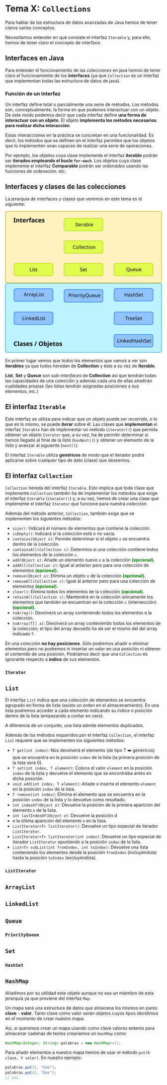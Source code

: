 # Tema X: `Collections`

Para hablar de las estructura de datos avanzadas de Java hemos de tener claros varios conceptos.

Necesitamos entender en qué consiste el interfaz `Iterable` y, para ello, hemos de tener claro el concepto de interface.

## Interfaces en Java

Para entender el funcionamiento de las _colecciones_ en java hemos de tener claro el funcionamiento de los **interfaces** (ya que `Collection` es un interfaz que implementan todas las estructura de datos de java).

### Función de un interfaz

Un interfaz define total o parcialmente una serie de métodos. Los métodos son, conceptualmente, la forma en que podemos interactuar con un objeto. De este modo podemos decir que cada interfaz define **una forma de interactuar con un objeto**. El objeto **implementa los métodos necesarios para realizar dicha interacción**.

Estas interacciones en la práctica se concretan en una funcionalidad. Es decir, los métodos que se definen en el interfaz permiten que los objetos que lo implementen sean capaces de realizar una serie de operaciones.

Por ejemplo, los objetos cuya clase implemente el interfaz **iterable** podrán ser **iterados empleando el bucle `for-each`**. Los objetos cuya clase implemente el interfaz **Comparable** podrán ser _ordenados_ usando las funciones de ordenación. etc.

## Interfaces y clases de las colecciones

La jerarquía de interfaces y clases que veremos en este tema es el siguiente:

![Interfaces y objetos relacionados con colecciones](.\Imagenes\estructura.svg)

En primer lugar vemos que todos los elementos que vamos a ver son **iterables** ya que todos heredan de **Collection** y éste a su vez de **Iterable**.

**List**, **Set** y **Queue** son _sub-interfaces_ de **Collection** así que tendrán todas las capacidades de una colección y además cada una de ellas añadirán cualidades propias (las listas tendrán asignadas posiciones a sus elementos, etc.)

## El interfaz `Iterable`

Este interfaz se utiliza para indicar que un objeto puede ser _recorrido_, o lo que es lo mismo, se puede **iterar** sobre él. Las clases que **implementan** el interfaz `Iterable` han de implementar un método (`iterator()`) que permita obtener un objeto `Iterator` que, a su vez, ha de permitir determinar si hemos llegado al final de la _lista_ (`hasNext()`) y obtener un elemento de la _lista_ y avanzar al siguiente (`next()`).

El interfaz `Iterable` utiliza **genéricos** de modo que el iterador podrá aplicarse sobre cualquier tipo de dato (clase) que deseemos.

## El interfaz `Collection`

`Collection` hereda del interfaz `Iterable`. Esto implica que toda clase que implemente `Collection` también ha de implementar los métodos que exige el interfaz `Iterable` (`iterator()`) y, a su vez, hemos de crear una clase que implemente el interfaz `Iterator` que funcione para nuestra _colección_.

Además del método anterior, `Collection`, también exige que se implementen los siguientes métodos:

* `size()`: Indicará el número de elementos que contiene la colección.
* `isEmpty()`: Indicará si la colección está o no vacía.
* `contains(Object o)`: Permite determinar si el objeto `o` se encuentra dentro de la colección.
* `containsAll(Collection c)`: Determina si una colección contiene todos los elementos de la colección `c`. 
* `add(Object o)`: Añade un elemento nuevo `o` a la colección  <b style="color:green">(opcional).</b>
* `addAll(Collection c)`: Igual al anterior pero para una colección de elementos  <b style="color:green">(opcional).</b>
* `remove(Object o)`: Elimina un objeto `o` de la colección  <b style="color:green">(opcional).</b>
* `removeAll(Collection c)`: Igual al anterior pero para una colección de elementos  <b style="color:green">(opcional).</b>
* `clear()`: Elimina todos los elementos de la colección <b style="color:green">(opcional).</b>
* `retainAll(Collection c)`: Mantendrá en la colección únicamente los elementos que también se encuentran en la colección `c` (intersección)  <b style="color:green">(opcional).</b>
* `toArray()`: Devolverá un array conteniendo todos los elementos e la colección.
* `toArray(T[] a)`:  Devolverá un array conteniendo todos los elementos de la colección; el tipo del array devuelto ha de ser el mismo del del array indicado `T`.

En una colección **no hay posiciones**. Sólo podremos añadir o eliminar elementos pero no podremos ni insertar un valor en una posición ni obtener el contenido de una posición. Podríamos decir que una `Collection` es ignorante respecto a **índice** de sus elementos.

### `Iterator`



## `List`

El interfaz `List` indica que una colección de elementos se encuentra agrupado en forma de lista (existe un orden en el almacenamiento). En una lista podremos acceder a cada elemento indicando su índice o posición dentro de la lista (empezando a contar en cero).

A diferencia de un conjunto, una lista admite elementos duplicados.

Además de los métodos requeridos por el interfaz `Collection`, el interfaz `List` requiere que se implementen los siguientes métodos:

* `T get(int index)`: Nos devolverá el elemento (de tipo T :arrow_right: genéricos) que se encuentra en la posición `index` de la lista (la primera posición de la lista será 0).
* `T set(int index, T element)`: Coloca el valor `element` en la posición `index` de la lista y devuelve el elemento que se encontraba antes en dicha posición.
* `void add(int index, T element)`: Añade o inserta el elemento `element` en la posición `index` de la lista.
* `T remove(int index)`: Elimina el elemento que se encuentra en la posición `index` de la lista y lo devuelve como resultado.
* `int indexOf(Object o)`: Devuelve la posición de la primera aparición del elemento `o` de la lista.
* `int lastIndexOf(Object o)`: Devuelve la posición d
* e la última aparición del elemento `o` en la lista.
* `ListIterator<T> listIterator()`: Devuelve un tipo especial de iterador `ListIterator`.
* `ListIterator<T> listIterator(int index)`: Devuelve un tipo especial de iterador `ListIterator` _apuntando_ a la posición `index` de la lista.
* `List<T> subList(int fromIndex, int toIndex)`: Devuelve una lista conteniendo los elementos desde la posición `fromIndex` (incluyéndola) hasta la posición `toIndex` (excluyéndola).

### `ListIterator`

## `ArrayList`


## `LinkedList`

## `Queue`

### `PriorityQueue`

## `Set`

### `HashSet`

## `HashMap`

Añadimos por su utilidad este objeto aunque no sea un miembro de esta jerarquía ya que proviene del interfaz `Map`.

Un mapa será una estructura de datos que almacena los mismos en pares **clave** - **valor**. Tanto clave como valor serán objetos cuyos tipos decidimos en el momento de crear nuestro mapa.

Así, si queremos crear un mapa usando como clave valores enteros para almacenar cadenas de textos crearíamos un `HashMap` como:

```java
HashMap<Integer, String> palabras = new HashMap<>();
```

Para añadir elementos a nuestro mapa hemos de usar el método `put(K clave, V valor)`. En nuestro ejemplo:

```java
palabras.put(1, "Uno");
palabras.put(2, "Dos");
// etc.
```





